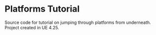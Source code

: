 # Platforms Tutorial

Source code for tutorial on jumping through platforms from underneath. Project created in UE 4.25.
